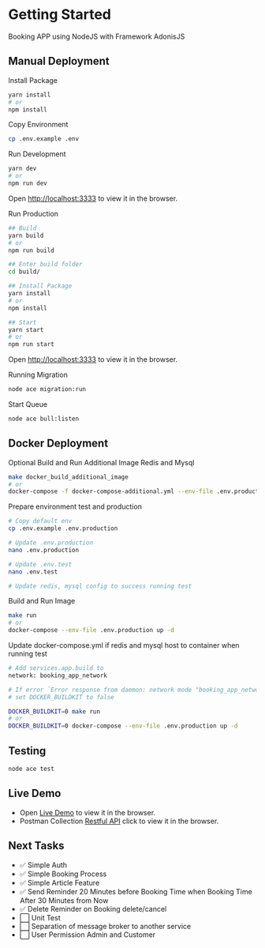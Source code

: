 # Getting Started

Booking APP using NodeJS with Framework AdonisJS

## Manual Deployment

Install Package

```bash
yarn install
# or
npm install
```

Copy Environment

```bash
cp .env.example .env
```

Run Development

```bash
yarn dev
# or
npm run dev
```

Open [http://localhost:3333](http://localhost:3333) to view it in the browser.

Run Production

```bash
## Build
yarn build
# or
npm run build

## Enter build folder
cd build/

## Install Package
yarn install
# or
npm install

## Start
yarn start
# or
npm run start
```

Open [http://localhost:3333](http://localhost:3333) to view it in the browser.

Running Migration

```bash
node ace migration:run
```

Start Queue

```bash
node ace bull:listen
```

## Docker Deployment

Optional Build and Run Additional Image Redis and Mysql

```bash
make docker_build_additional_image
# or
docker-compose -f docker-compose-additional.yml --env-file .env.production up -d
```

Prepare environment test and production

```bash
# Copy default env
cp .env.example .env.production

# Update .env.production
nano .env.production

# Update .env.test
nano .env.test

# Update redis, mysql config to success running test
```

Build and Run Image

```bash
make run
# or
docker-compose --env-file .env.production up -d
```

Update docker-compose.yml if redis and mysql host to container when running test

```bash
# Add services.app.build to
network: booking_app_network

# If error `Error response from daemon: network mode "booking_app_network" not supported by buildkit`
# set DOCKER_BUILDKIT to false

DOCKER_BUILDKIT=0 make run
# or
DOCKER_BUILDKIT=0 docker-compose --env-file .env.production up -d
```

## Testing

```bash
node ace test
```

## Live Demo

- Open [Live Demo](https://booking-app.yukkoding.com) to view it in the browser.
- Postman Collection [Restful API](https://www.postman.com/collections/daba950679063b2f9e2e) click to view it in the browser.

## Next Tasks

- ✅ Simple Auth
- ✅ Simple Booking Process
- ✅ Simple Article Feature
- ✅ Send Reminder 20 Minutes before Booking Time when Booking Time After 30 Minutes from Now
- ✅ Delete Reminder on Booking delete/cancel
- ⬜️ Unit Test
- ⬜️ Separation of message broker to another service
- ⬜️ User Permission Admin and Customer
